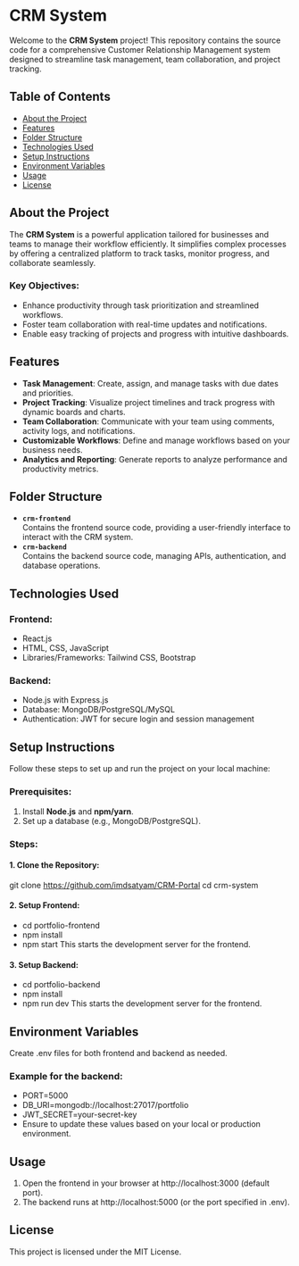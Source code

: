 # CRM System
Welcome to the **CRM System** project! This repository contains the source code for a comprehensive Customer Relationship Management system designed to streamline task management, team collaboration, and project tracking.

## Table of Contents
- [About the Project](#about-the-project)
- [Features](#features)
- [Folder Structure](#folder-structure)
- [Technologies Used](#technologies-used)
- [Setup Instructions](#setup-instructions)
- [Environment Variables](#environment-variables)
- [Usage](#usage)
- [License](#license)

## About the Project
The **CRM System** is a powerful application tailored for businesses and teams to manage their workflow efficiently. It simplifies complex processes by offering a centralized platform to track tasks, monitor progress, and collaborate seamlessly. 

### Key Objectives:
- Enhance productivity through task prioritization and streamlined workflows.
- Foster team collaboration with real-time updates and notifications.
- Enable easy tracking of projects and progress with intuitive dashboards.

## Features
- **Task Management**: Create, assign, and manage tasks with due dates and priorities.
- **Project Tracking**: Visualize project timelines and track progress with dynamic boards and charts.
- **Team Collaboration**: Communicate with your team using comments, activity logs, and notifications.
- **Customizable Workflows**: Define and manage workflows based on your business needs.
- **Analytics and Reporting**: Generate reports to analyze performance and productivity metrics.

## Folder Structure
- **`crm-frontend`**  
  Contains the frontend source code, providing a user-friendly interface to interact with the CRM system.
- **`crm-backend`**  
  Contains the backend source code, managing APIs, authentication, and database operations.

## Technologies Used
### Frontend:
- React.js
- HTML, CSS, JavaScript
- Libraries/Frameworks: Tailwind CSS, Bootstrap

### Backend:
- Node.js with Express.js
- Database: MongoDB/PostgreSQL/MySQL
- Authentication: JWT for secure login and session management

## Setup Instructions
Follow these steps to set up and run the project on your local machine:

### Prerequisites:
1. Install **Node.js** and **npm/yarn**.
2. Set up a database (e.g., MongoDB/PostgreSQL).

### Steps:
#### 1. Clone the Repository:
git clone https://github.com/imdsatyam/CRM-Portal
cd crm-system

#### 2. Setup Frontend:

- cd portfolio-frontend
- npm install
- npm start
This starts the development server for the frontend.

#### 3. Setup Backend:

- cd portfolio-backend
- npm install
- npm run dev
This starts the development server for the frontend.

## Environment Variables
Create .env files for both frontend and backend as needed.

### Example for the backend:
- PORT=5000
- DB_URI=mongodb://localhost:27017/portfolio
- JWT_SECRET=your-secret-key
- Ensure to update these values based on your local or production environment.

## Usage
1. Open the frontend in your browser at http://localhost:3000 (default port).
2. The backend runs at http://localhost:5000 (or the port specified in .env).

## License
This project is licensed under the MIT License.
